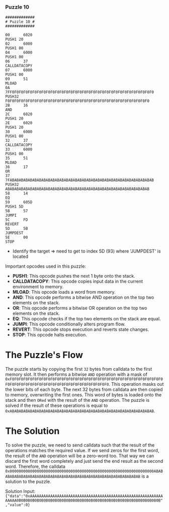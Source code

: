 ### Puzzle 10

```assembly
#############
# Puzzle 10 #
#############

00      6020                                                                    PUSH1 20
02      6000                                                                    PUSH1 00
04      6000                                                                    PUSH1 00
06      37                                                                      CALLDATACOPY
07      6000                                                                    PUSH1 00
09      51                                                                      MLOAD
0A      7FF0F0F0F0F0F0F0F0F0F0F0F0F0F0F0F0F0F0F0F0F0F0F0F0F0F0F0F0F0F0F0F0      PUSH32 F0F0F0F0F0F0F0F0F0F0F0F0F0F0F0F0F0F0F0F0F0F0F0F0F0F0F0F0F0F0F0F0
2B      16                                                                      AND
2C      6020                                                                    PUSH1 20
2E      6020                                                                    PUSH1 20
30      6000                                                                    PUSH1 00
32      37                                                                      CALLDATACOPY
33      6000                                                                    PUSH1 00
35      51                                                                      MLOAD
36      17                                                                      OR
37      7FABABABABABABABABABABABABABABABABABABABABABABABABABABABABABABABAB      PUSH32 ABABABABABABABABABABABABABABABABABABABABABABABABABABABABABABABAB
58      14                                                                      EQ
59      605D                                                                    PUSH1 5D
5B      57                                                                      JUMPI
5C      FD                                                                      REVERT
5D      5B                                                                      JUMPDEST
5E      00                                                                      STOP
```

- Identify the target => need to get to index 5D (93) where 'JUMPDEST' is located

Important opcodes used in this puzzle:

- **PUSH1**: This opcode pushes the next 1 byte onto the stack.
- **CALLDATACOPY**: This opcode copies input data in the current environment to memory.
- **MLOAD**: This opcode loads a word from memory.
- **AND**: This opcode performs a bitwise AND operation on the top two elements on the stack.
- **OR**: This opcode performs a bitwise OR operation on the top two elements on the stack.
- **EQ**: This opcode checks if the top two elements on the stack are equal.
- **JUMPI**: This opcode conditionally alters program flow.
- **REVERT**: This opcode stops execution and reverts state changes.
- **STOP**: This opcode halts execution.

# The Puzzle's Flow

The puzzle starts by copying the first `32` bytes from calldata to the first memory slot. It then performs a bitwise `AND` operation with a mask of `0xF0F0F0F0F0F0F0F0F0F0F0F0F0F0F0F0F0F0F0F0F0F0F0F0F0F0F0F0F0F0F0F0F0F0F0F0F0F0F0F0F0F0F0F0F0F0F0F0F0F0F0F0F0F0F0F0F0`. This operation masks out the lower bits of each byte. The next 32 bytes from calldata are then copied to memory, overwriting the first ones. This word of bytes is loaded onto the stack and then `ORed` with the result of the `AND` operation. The puzzle is solved if the result of these operations is equal to `0xABABABABABABABABABABABABABABABABABABABABABABABABABABABABABABABAB`.

# The Solution

To solve the puzzle, we need to send calldata such that the result of the operations matches the required value. If we send zeros for the first word, the result of the `AND` operation will be a zero-word too. That way we can discard the first word completely and just send the end result as the second word. Therefore, the calldata `0x0000000000000000000000000000000000000000000000000000000000000000ABABABABABABABABABABABABABABABABABABABABABABABABABABABABABABABAB` is a solution to the puzzle.

Solution Input:
`{"data":"0xAAAAAAAAAAAAAAAAAAAAAAAAAAAAAAAAAAAAAAAAAAAAAAAAAAAAAAAAAAAAAAAA0B0B0B0B0B0B0B0B0B0B0B0B0B0B0B0B0B0B0B0B0B0B0B0B0B0B0B0B0B0B0B0B","value":0}`

